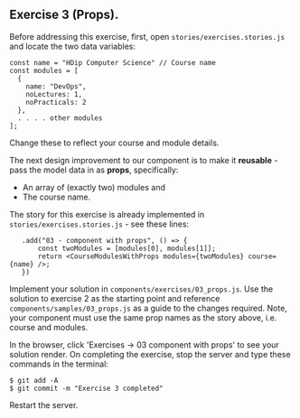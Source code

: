 ## Exercise 3 (Props).

Before addressing this exercise, first, open `stories/exercises.stories.js` and locate the two data variables:
~~~
const name = "HDip Computer Science" // Course name
const modules = [
  {
    name: "DevOps",
    noLectures: 1,
    noPracticals: 2
  },
  . . . . other modules
];
~~~
Change these to reflect your course and module details.

The next design improvement to our component is to make it __reusable__ - pass the model data in as __props__, specifically:

+ An array of (exactly two) modules and
+ The course name. 

The story for this exercise is already implemented in `stories/exercises.stories.js` - see these lines:
~~~
   .add("03 - component with props", () => {
       const twoModules = [modules[0], modules[1]];
       return <CourseModulesWithProps modules={twoModules} course={name} />;
   })
~~~
Implement your solution in `components/exercises/03_props.js`. Use the solution to exercise 2 as the starting point and reference `components/samples/03_props.js` as a guide to the changes required. Note, your component must use the same prop names as the story above, i.e. course and modules.

In the browser, click 'Exercises -> 03 component with props' to see your solution render.
On completing the exercise, stop the server and type these commands in the terminal:
~~~
$ git add -A
$ git commit -m "Exercise 3 completed"
~~~
Restart the server.


